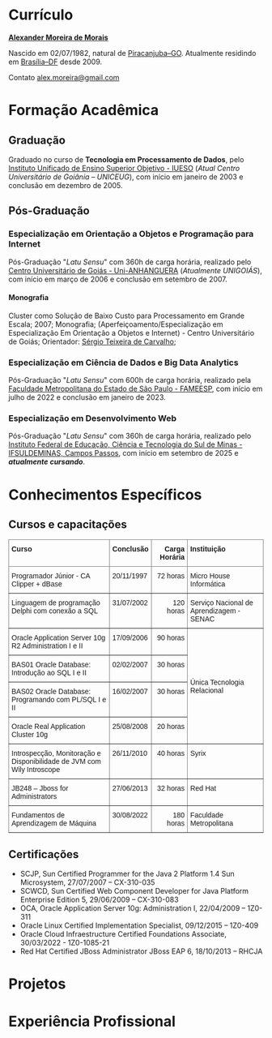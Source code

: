 # Currículo
**[Alexander Moreira de Morais](https://www.linkedin.com/in/alexandermorais/)** 

Nascido em 02/07/1982, natural de [Piracanjuba–GO](https://pt.wikipedia.org/wiki/Piracanjuba). Atualmente residindo em [Brasília–DF](https://pt.wikipedia.org/wiki/Bras%C3%ADlia) desde 2009.

Contato <alex.moreira@gmail.com>

# Formação Acadêmica
## Graduação
Graduado no curso de **Tecnologia em Processamento de Dados**, pelo [Instituto Unificado de Ensino Superior Objetivo - IUESO](https://www.uniceug.com.br/instituto/historico.asp) (*Atual Centro Universitário de Goiânia – UNICEUG*), com início em janeiro de 2003 e conclusão em dezembro de 2005.

## Pós-Graduação

### Especialização em Orientação a Objetos e Programação para Internet
Pós-Graduação "_Latu Sensu_" com 360h de carga horária, realizado pelo [Centro Universitário de Goiás - Uni-ANHANGUERA](https://unigoias.com.br/unigoias/institucional/) (*Atualmente UNIGOIÁS*), com início em março de 2006 e conclusão em setembro de 2007.

#### Monografia
Cluster como Solução de Baixo Custo para Processamento em Grande Escala; 2007; Monografia; (Aperfeiçoamento/Especialização em Especialização Em Orientação a Objetos e Internet) - Centro Universitário de Goiás; Orientador: [Sérgio Teixeira de Carvalho](https://www.linkedin.com/in/sergiotcarvalho/?locale=pt_BR);

### Especialização em Ciência de Dados e Big Data Analytics
Pós-Graduação "_Latu Sensu_" com 600h de carga horária, realizado pela [Faculdade Metropolitana do Estado de São Paulo - FAMEESP](https://www.faculdademetropolitana.edu.br/a-instituicao), com início em julho de 2022 e conclusão em janeiro de 2023.

### Especialização em Desenvolvimento Web
Pós-Graduação "_Latu Sensu_" com 360h de carga horária, realizado pelo [Instituto Federal de Educação, Ciência e Tecnologia do Sul de Minas - IFSULDEMINAS, Campos Passos](https://portal.pas.ifsuldeminas.edu.br/sobre-o-campus), com início em setembro de 2025 e **_atualmente cursando_**.

# Conhecimentos Específicos

## Cursos e capacitações
<!--
| Curso                                                                  | Conclusão  | Carga Horária | Instituição                              |
|------------------------------------------------------------------------|------------|--------------:|------------------------------------------|
| Programador Júnior - CA Clipper + dBase                                | 20/11/1997 |      72 horas | Micro House Informática                  |
| Linguagem de programação Delphi com conexão a SQL                      | 31/07/2002 | 120 horas     | Serviço Nacional de Aprendizagem - SENAC |
| Oracle Application Server 10g R2 Administration I e II                 | 17/09/2006 |      90 horas | Única Tecnologia Relacional              |
| BAS01 Oracle Database: Introdução ao SQL I e II                        | 02/02/2007 |      30 horas | Única Tecnologia Relacional              |
| BAS02 Oracle Database: Programando com PL/SQL I e II                   | 16/02/2007 |      30 horas | Única Tecnologia Relacional              |
| Oracle Real Application Cluster 10g                                    | 25/08/2008 |      20 horas | Única Tecnologia Relacional              |
| Introspecção, Monitoração e Disponibilidade de JVM com Wily Introscope | 26/11/2010 |      40 horas | Syrix                                    |
| JB248 – Jboss for Administrators                                       | 27/06/2013 |      32 horas | Red Hat                                  |
| Fundamentos de Aprendizagem de Máquina                                 | 30/08/2022 |     180 horas | Faculdade Metropolitana                  |
-->
<style type="text/css">
.tg  {border-collapse:collapse;border-spacing:0;}
.tg td{border-color:black;border-style:solid;border-width:1px;font-family:Arial, sans-serif;font-size:14px;
  overflow:hidden;padding:10px 5px;word-break:normal;}
.tg th{border-color:black;border-style:solid;border-width:1px;font-family:Arial, sans-serif;font-size:14px;
  font-weight:normal;overflow:hidden;padding:10px 5px;word-break:normal;}
.tg .tg-lboi{border-color:inherit;text-align:left;vertical-align:middle}
.tg .tg-fymr{border-color:inherit;font-weight:bold;text-align:left;vertical-align:top}
.tg .tg-6ic8{border-color:inherit;font-weight:bold;text-align:right;vertical-align:top}
.tg .tg-0pky{border-color:inherit;text-align:left;vertical-align:top}
.tg .tg-dvpl{border-color:inherit;text-align:right;vertical-align:top}
.tg-sort-header::-moz-selection{background:0 0}
.tg-sort-header::selection{background:0 0}.tg-sort-header{cursor:pointer}
.tg-sort-header:after{content:'';float:right;margin-top:7px;border-width:0 5px 5px;border-style:solid;
  border-color:#404040 transparent;visibility:hidden}
.tg-sort-header:hover:after{visibility:visible}
.tg-sort-asc:after,.tg-sort-asc:hover:after,.tg-sort-desc:after{visibility:visible;opacity:.4}
.tg-sort-desc:after{border-bottom:none;border-width:5px 5px 0}@media screen and (max-width: 767px) {.tg {width: auto !important;}.tg col {width: auto !important;}.tg-wrap {overflow-x: auto;-webkit-overflow-scrolling: touch;}}</style>
<div class="tg-wrap"><table id="tg-S0hCa" class="tg"><thead>
  <tr>
    <th class="tg-fymr">Curso</th>
    <th class="tg-fymr">Conclusão</th>
    <th class="tg-6ic8">Carga Horária</th>
    <th class="tg-fymr">Instituição</th>
  </tr></thead>
<tbody>
  <tr>
    <td class="tg-0pky">Programador Júnior - CA Clipper + dBase</td>
    <td class="tg-0pky">20/11/1997</td>
    <td class="tg-dvpl">72 horas</td>
    <td class="tg-0pky">Micro House Informática</td>
  </tr>
  <tr>
    <td class="tg-0pky">Linguagem de programação Delphi com conexão a SQL</td>
    <td class="tg-0pky">31/07/2002</td>
    <td class="tg-dvpl">120 horas</td>
    <td class="tg-0pky">Serviço Nacional de Aprendizagem - SENAC</td>
  </tr>
  <tr>
    <td class="tg-0pky">Oracle Application Server 10g R2 Administration I e II</td>
    <td class="tg-0pky">17/09/2006</td>
    <td class="tg-dvpl">90 horas</td>
    <td class="tg-lboi" rowspan="4">Única Tecnologia Relacional</td>
  </tr>
  <tr>
    <td class="tg-0pky">BAS01 Oracle Database: Introdução ao SQL I e II</td>
    <td class="tg-0pky">02/02/2007</td>
    <td class="tg-dvpl">30 horas</td>
  </tr>
  <tr>
    <td class="tg-0pky">BAS02 Oracle Database: Programando com PL/SQL I e II</td>
    <td class="tg-0pky">16/02/2007</td>
    <td class="tg-dvpl">30 horas</td>
  </tr>
  <tr>
    <td class="tg-0pky">Oracle Real Application Cluster 10g</td>
    <td class="tg-0pky">25/08/2008</td>
    <td class="tg-dvpl">20 horas</td>
  </tr>
  <tr>
    <td class="tg-0pky">Introspecção, Monitoração e Disponibilidade de JVM com Wily Introscope</td>
    <td class="tg-0pky">26/11/2010</td>
    <td class="tg-dvpl">40 horas</td>
    <td class="tg-0pky">Syrix</td>
  </tr>
  <tr>
    <td class="tg-0pky">JB248 – Jboss for Administrators</td>
    <td class="tg-0pky">27/06/2013</td>
    <td class="tg-dvpl">32 horas</td>
    <td class="tg-0pky">Red Hat</td>
  </tr>
  <tr>
    <td class="tg-0pky">Fundamentos de Aprendizagem de Máquina</td>
    <td class="tg-0pky">30/08/2022</td>
    <td class="tg-dvpl">180 horas</td>
    <td class="tg-0pky">Faculdade Metropolitana</td>
  </tr>
</tbody></table></div>
<script charset="utf-8">var TGSort=window.TGSort||function(n){"use strict";function r(n){return n?n.length:0}function t(n,t,e,o=0){for(e=r(n);o<e;++o)t(n[o],o)}function e(n){return n.split("").reverse().join("")}function o(n){var e=n[0];return t(n,function(n){for(;!n.startsWith(e);)e=e.substring(0,r(e)-1)}),r(e)}function u(n,r,e=[]){return t(n,function(n){r(n)&&e.push(n)}),e}var a=parseFloat;function i(n,r){return function(t){var e="";return t.replace(n,function(n,t,o){return e=t.replace(r,"")+"."+(o||"").substring(1)}),a(e)}}var s=i(/^(?:\s*)([+-]?(?:\d+)(?:,\d{3})*)(\.\d*)?$/g,/,/g),c=i(/^(?:\s*)([+-]?(?:\d+)(?:\.\d{3})*)(,\d*)?$/g,/\./g);function f(n){var t=a(n);return!isNaN(t)&&r(""+t)+1>=r(n)?t:NaN}function d(n){var e=[],o=n;return t([f,s,c],function(u){var a=[],i=[];t(n,function(n,r){r=u(n),a.push(r),r||i.push(n)}),r(i)<r(o)&&(o=i,e=a)}),r(u(o,function(n){return n==o[0]}))==r(o)?e:[]}function v(n){if("TABLE"==n.nodeName){for(var a=function(r){var e,o,u=[],a=[];return function n(r,e){e(r),t(r.childNodes,function(r){n(r,e)})}(n,function(n){"TR"==(o=n.nodeName)?(e=[],u.push(e),a.push(n)):"TD"!=o&&"TH"!=o||e.push(n)}),[u,a]}(),i=a[0],s=a[1],c=r(i),f=c>1&&r(i[0])<r(i[1])?1:0,v=f+1,p=i[f],h=r(p),l=[],g=[],N=[],m=v;m<c;++m){for(var T=0;T<h;++T){r(g)<h&&g.push([]);var C=i[m][T],L=C.textContent||C.innerText||"";g[T].push(L.trim())}N.push(m-v)}t(p,function(n,t){l[t]=0;var a=n.classList;a.add("tg-sort-header"),n.addEventListener("click",function(){var n=l[t];!function(){for(var n=0;n<h;++n){var r=p[n].classList;r.remove("tg-sort-asc"),r.remove("tg-sort-desc"),l[n]=0}}(),(n=1==n?-1:+!n)&&a.add(n>0?"tg-sort-asc":"tg-sort-desc"),l[t]=n;var i,f=g[t],m=function(r,t){return n*f[r].localeCompare(f[t])||n*(r-t)},T=function(n){var t=d(n);if(!r(t)){var u=o(n),a=o(n.map(e));t=d(n.map(function(n){return n.substring(u,r(n)-a)}))}return t}(f);(r(T)||r(T=r(u(i=f.map(Date.parse),isNaN))?[]:i))&&(m=function(r,t){var e=T[r],o=T[t],u=isNaN(e),a=isNaN(o);return u&&a?0:u?-n:a?n:e>o?n:e<o?-n:n*(r-t)});var C,L=N.slice();L.sort(m);for(var E=v;E<c;++E)(C=s[E].parentNode).removeChild(s[E]);for(E=v;E<c;++E)C.appendChild(s[v+L[E-v]])})})}}n.addEventListener("DOMContentLoaded",function(){for(var t=n.getElementsByClassName("tg"),e=0;e<r(t);++e)try{v(t[e])}catch(n){}})}(document)</script>

## Certificações
- SCJP, Sun Certified Programmer for the Java 2 Platform 1.4 Sun Microsystem, 27/07/2007 – CX-310-035
- SCWCD, Sun Certified Web Component Developer for Java Platform Enterprise Edition 5, 29/06/2009 – CX-310-083
- OCA, Oracle Application Server 10g: Administration I, 22/04/2009 – 1Z0-311
- Oracle Linux Certified Implementation Specialist, 09/12/2015 – 1Z0-409
- Oracle Cloud Infraestructure Certified Foundations Associate, 30/03/2022 - 1Z0-1085-21
- Red Hat Certified JBoss Administrator JBoss EAP 6, 18/10/2013 – RHCJA

# Projetos

# Experiência Profissional

